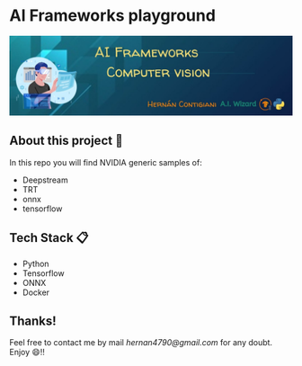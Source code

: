 # AI Frameworks playground
![banner](banner.jpg)

## About this project 🚀
In this repo you will find NVIDIA generic samples of:
- Deepstream
- TRT
- onnx
- tensorflow


## Tech Stack 📋
- Python
- Tensorflow
- ONNX
- Docker


## Thanks!
Feel free to contact me by mail _hernan4790@gmail.com_ for any doubt.\
Enjoy :smile:!!